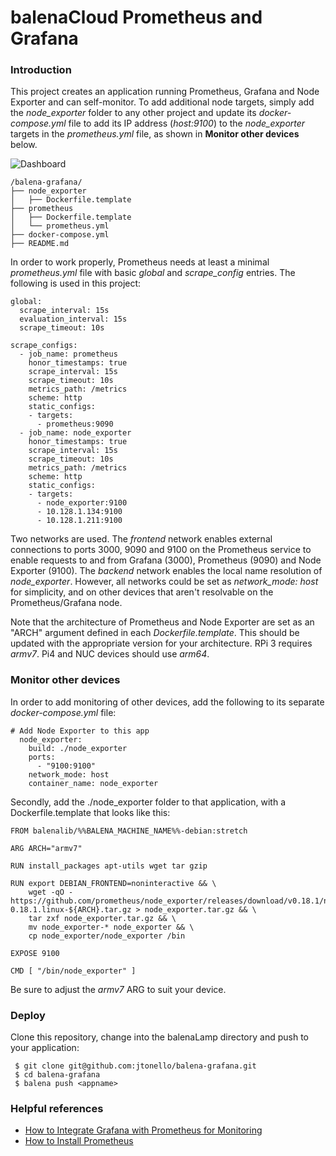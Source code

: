 balenaCloud Prometheus and Grafana
===================================

### Introduction
This project creates an application running Prometheus, Grafana and Node Exporter and can self-monitor. To add additional node targets, simply add the _node_exporter_ folder to any other project and update its _docker-compose.yml_ file to add its IP address (_host:9100_) to the _node_exporter_ targets in the _prometheus.yml_ file, as shown in __Monitor other devices__ below.

![Dashboard](http://tonellolabs.com/grafana_dashboard.png)


```
/balena-grafana/
├── node_exporter
│   ├── Dockerfile.template
├── prometheus
│   ├── Dockerfile.template
│   └── prometheus.yml
├── docker-compose.yml
├── README.md
```

In order to work properly, Prometheus needs at least a minimal _prometheus.yml_ file with basic _global_ and _scrape_config_ entries. The following is used in this project:

```
global:
  scrape_interval: 15s
  evaluation_interval: 15s
  scrape_timeout: 10s

scrape_configs:
  - job_name: prometheus
    honor_timestamps: true
    scrape_interval: 15s
    scrape_timeout: 10s
    metrics_path: /metrics
    scheme: http
    static_configs:
    - targets:
      - prometheus:9090
  - job_name: node_exporter
    honor_timestamps: true
    scrape_interval: 15s
    scrape_timeout: 10s
    metrics_path: /metrics
    scheme: http
    static_configs:
    - targets:
      - node_exporter:9100
      - 10.128.1.134:9100
      - 10.128.1.211:9100
```      

Two networks are used. The _frontend_ network enables external connections to ports 3000, 9090 and 9100 on the Prometheus service to enable requests to and from Grafana (3000), Prometheus (9090) and Node Exporter (9100). The _backend_ network enables the local name resolution of _node_exporter_. However, all networks could be set as _network_mode: host_ for simplicity, and on other devices that aren't resolvable on the Prometheus/Grafana node.

Note that the architecture of Prometheus and Node Exporter are set as an "ARCH" argument defined in each _Dockerfile.template_. This should be updated with the appropriate version for your architecture. RPi 3 requires _armv7_. Pi4 and NUC devices should use _arm64_. 

### Monitor other devices
In order to add monitoring of other devices, add the following to its separate _docker-compose.yml_ file:

```
# Add Node Exporter to this app    
  node_exporter:
    build: ./node_exporter
    ports:
      - "9100:9100"
    network_mode: host
    container_name: node_exporter
```
Secondly, add the ./node_exporter folder to that application, with a Dockerfile.template that looks like this:

```
FROM balenalib/%%BALENA_MACHINE_NAME%%-debian:stretch

ARG ARCH="armv7"

RUN install_packages apt-utils wget tar gzip

RUN export DEBIAN_FRONTEND=noninteractive && \
    wget -qO - https://github.com/prometheus/node_exporter/releases/download/v0.18.1/node_exporter-0.18.1.linux-${ARCH}.tar.gz > node_exporter.tar.gz && \
    tar zxf node_exporter.tar.gz && \
    mv node_exporter-* node_exporter && \
    cp node_exporter/node_exporter /bin 

EXPOSE 9100

CMD [ "/bin/node_exporter" ]
```
Be sure to adjust the _armv7_ ARG to suit your device.

### Deploy
Clone this repository, change into the balenaLamp directory and push to your application:

```
 $ git clone git@github.com:jtonello/balena-grafana.git
 $ cd balena-grafana
 $ balena push <appname>
```
### Helpful references
* [How to Integrate Grafana with Prometheus for Monitoring](https://www.linuxtechi.com/integrate-grafana-prometheus-monitoring/)
* [How to Install Prometheus](https://www.linuxtechi.com/install-prometheus-monitoring-tool-centos-8-rhel-8/)
